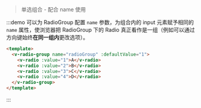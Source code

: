 > 单选组合 - 配合 name 使用

:::demo 可以为 RadioGroup 配置 `name` 参数，为组合内的 input 元素赋予相同的 `name` 属性，使浏览器把 RadioGroup 下的 Radio 真正看作是一组（例如可以通过方向键始终**在同一组内**更改选项）。

```html
<template>
  <v-radio-group name="radioGroup" :defaultValue="1">
    <v-radio :value="1">A</v-radio>
    <v-radio :value="2">B</v-radio>
    <v-radio :value="3">C</v-radio>
    <v-radio :value="4">D</v-radio>
  </v-radio-group>
</template>
```
:::